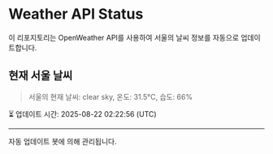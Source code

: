 
# Weather API Status

이 리포지토리는 OpenWeather API를 사용하여 서울의 날씨 정보를 자동으로 업데이트합니다.

## 현재 서울 날씨
> 서울의 현재 날씨: clear sky, 온도: 31.5°C, 습도: 66%

⏳ 업데이트 시간: 2025-08-22 02:22:56 (UTC)

---
자동 업데이트 봇에 의해 관리됩니다.
